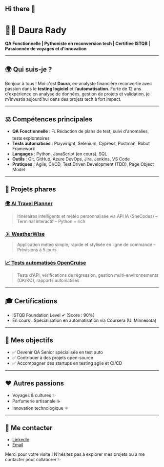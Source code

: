 ## Hi there 👋

# 👩‍💻 Daura Rady

**QA Fonctionnelle | Pythoniste en reconversion tech | Certifiée ISTQB | Passionnée de voyages et d'innovation**

---

## 🌍 Qui suis-je ?

Bonjour à tous ! Moi c'est **Daura**, ex-analyste financière reconvertie avec passion dans le **testing logiciel** et l’**automatisation**. Forte de 12 ans d'expérience en analyse de données, gestion de projets et validation, je m’investis aujourd’hui dans des projets tech à fort impact.

---

## ⚖️ Compétences principales

- **QA Fonctionnelle** : 🔍 Rédaction de plans de test, suivi d'anomalies, tests exploratoires
- **Tests automatisés** : Playwright, Selenium, Cypress, Postman, Robot Framework
- **Langages** : Python, JavaScript (en cours), SQL
- **Outils** : Git, GitHub, Azure DevOps, Jira, Jenkins, VS Code
- **Pratiques** : Agile, CI/CD, Test Driven Development (TDD), Page Object Model

---

## 🎨 Projets phares

### [🌍 AI Travel Planner](https://github.com/DauraRady/ai-travel-planner)
> Itinéraires intelligents et météo personnalisée via API IA (SheCodes) – Terminal interactif – Python + rich

### [☀️ WeatherWise](https://github.com/DauraRady/weatherwise)
> Application météo simple, rapide et stylisée en ligne de commande – Prévisions à 5 jours

### [📈 Tests automatisés OpenCruise](https://github.com/DauraRady/opencruise-tests)
> Tests d'API, vérifications de régression, gestion multi-environnements (OK/KO), rapports automatisés

---

## 🎓 Certifications

- ISTQB Foundation Level ✔ (Score : 90%)
- En cours : Spécialisation en automatisation via Coursera (U. Minnesota)

---

## 🚀 Mes objectifs

- ✅ Devenir QA Senior spécialisée en test auto
- ✅ Contribuer à des projets open-source
- ✅ Accompagner des startups en testing agile et CI/CD

---

## ❤️ Autres passions

- Voyages & cultures ✨
- Parfumerie artisanale ☕
- Innovation technologique ⚛️

---

## 🔗 Me contacter

- [LinkedIn](https://https://www.linkedin.com/in/radydorra/)
- [Email](mailto:dorra.rady@gmail.com)

Merci pour votre visite ! N'hésitez pas à explorer mes projets ou à me contacter pour collaborer ✨
